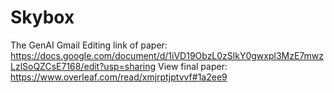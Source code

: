# Skybox
The GenAI Gmail
Editing link of paper: https://docs.google.com/document/d/1iVD19ObzL0zSlkY0gwxpl3MzE7mwzLzlSoQZCsE7168/edit?usp=sharing
View final paper: https://www.overleaf.com/read/xmjrptjptvvf#1a2ee9
